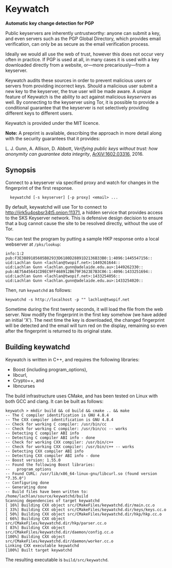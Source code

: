 Keywatch
========
**Automatic key change detection for PGP**

Public keyservers are inherently untrustworthy: anyone can submit a key,
and even servers such as the PGP Global Directory, which provides email
verification, can only be as secure as the email verification process.

Ideally we would all use the web of trust, however this does not occur
very often in practice.  If PGP is used at all, in many cases it is used
with a key downloaded directly from a website, or&mdash;more
precariously&mdash;from a keyserver.

Keywatch audits these sources in order to prevent malicious users or
servers from providing incorrect keys.  Should a malicious user
submit a new key to the keyserver, the true user will be made
aware.  A unique feature of Keywatch is the ability to act against
malicious _keyservers_ as well.  By connecting to the keyserver
using Tor, it is possible to provide a conditional guarantee that the
keyserver is not selectively providing different keys to different
users.

Keywatch is provided under the MIT licence.

**Note:** A preprint is available, describing the approach in more detail
along with the security guarantees that it provides:

L. J. Gunn, A. Allison, D. Abbott,
_Verifying public keys without trust:
    how anonymity can guarantee data integrity_,
<a href="http://arxiv.org/abs/1602.03316">ArXiV:1602.03316</a>, 2016.

Synopsis
--------

Connect to a keyserver via specified proxy and watch for changes in the
fingerprint of the first response.
```
  keywatchd [-s keyserver] [-p proxy] <email> ...
```
By default, keywatchd will use Tor to connect to
http://jirk5u4osbsr34t5.onion:11371,
a hidden service that provides access to the SKS Keyserver network.
This is defensive design decision to ensure that a bug cannot cause the
site to be resolved directly, without the use of Tor.

You can test the program by putting a sample HKP response onto a local
webserver at `/pks/lookup`:
```
info:1:2
pub:F3E3889185605B82933D6180D28891D2136B33B0:1:4096:1445547156::
uid:Lachlan Gunn <lachlan@twopif.net>:1449261644::
uid:Lachlan Gunn <lachlan.gunn@adelaide.edu.au>:1449262330::
pub:AE75A45641CD9EC9FF468912B679F3623E7B3C06:1:4096:1433251694::
uid:Lachlan Gunn <lachlan@twopif.net>:1433254056::
uid:Lachlan Gunn <lachlan.gunn@adelaide.edu.au>:1433254020::
```
Then, run `keywatchd` as follows:
```
keywatchd -s http://localhost -p "" lachlan@twopif.net
```
Sometime during the first twenty seconds, it will load the file from
the web server.  Now modify the fingerprint in the first key somehow
(we have added an initial 'X').  The next time the key is downloaded,
the changed fingerprint will be detected and the email will turn red
on the display, remaining so even after the fingerprint is returned
to its original state.

Building keywatchd
------------------

Keywatch is written in C++, and requires the following libraries:
  - Boost (including program_options),
  - libcurl,
  - Crypto++, and
  - libncurses

The build infrastructure uses CMake, and has been tested on Linux with both
GCC and clang.  It can be built as follows:
```
keywatch > mkdir build && cd build && cmake .. && make
-- The C compiler identification is GNU 4.8.4
-- The CXX compiler identification is GNU 4.8.4
-- Check for working C compiler: /usr/bin/cc
-- Check for working C compiler: /usr/bin/cc -- works
-- Detecting C compiler ABI info
-- Detecting C compiler ABI info - done
-- Check for working CXX compiler: /usr/bin/c++
-- Check for working CXX compiler: /usr/bin/c++ -- works
-- Detecting CXX compiler ABI info
-- Detecting CXX compiler ABI info - done
-- Boost version: 1.55.0
-- Found the following Boost libraries:
--   program_options
-- Found CURL: /usr/lib/x86_64-linux-gnu/libcurl.so (found version "7.35.0") 
-- Configuring done
-- Generating done
-- Build files have been written to: /home/lachlan/source/keywatchd/build
Scanning dependencies of target keywatchd
[ 16%] Building CXX object src/CMakeFiles/keywatchd.dir/main.cc.o
[ 33%] Building CXX object src/CMakeFiles/keywatchd.dir/keys/keys.cc.o
[ 50%] Building CXX object src/CMakeFiles/keywatchd.dir/hkp/hkp.cc.o
[ 66%] Building CXX object src/CMakeFiles/keywatchd.dir/hkp/parser.cc.o
[ 83%] Building CXX object src/CMakeFiles/keywatchd.dir/daemon/config.cc.o
[100%] Building CXX object src/CMakeFiles/keywatchd.dir/daemon/worker.cc.o
Linking CXX executable keywatchd
[100%] Built target keywatchd
```
The resulting executable is `build/src/keywatchd`.
